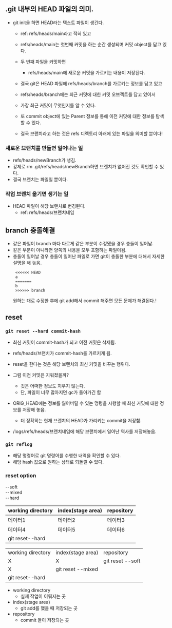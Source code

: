 ## .git 내부의 HEAD 파일의 의미.

- git init을 하면 HEAD라는 텍스트 파일이 생긴다.

  - ref: refs/heads/main라고 적혀 있고
  - refs/heads/main는 첫번째 커밋을 하는 순간 생성되며 커밋 object를 담고 있다.

  - 두 번째 파일을 커밋하면
    - refs/heads/main에 새로운 커밋을 가르키는 내용이 저장된다.
  - 결국 git은 HEAD 파일에 refs/heads/branch를 가르키는 정보를 담고 있고
  - refs/heads/branch에는 최근 커밋에 대한 커밋 오브젝트를 담고 있어서
  - 가장 최근 커밋이 무엇인지를 알 수 있다.
  - 또 commit object에 있는 Parent 정보를 통해 이전 커밋에 대한 정보를 탐색할 수 있다.
  - 결국 브랜치라고 하는 것은 refs 디렉토리 아래에 있는 파일을 의미할 뿐이다!

### 새로운 브랜치를 만들면 일어나는 일

- refs/heads/newBranch가 생김.
- 강제로 rm .git/refs/heads/newBranch하면 브랜치가 없어진 것도 확인할 수 있다.
- 결국 브랜치는 파일일 뿐이다.

### 작업 브랜치 옮기면 생기는 일

- HEAD 파일이 해당 브랜치로 변경된다.
  - ref: refs/heads/브랜치네임

## branch 충돌해결

- 같은 파일이 branch 마다 다르게 같은 부분이 수정됐을 경우 충돌이 일어남.
- 같은 부분이 아니라면 양쪽의 내용을 모두 포함하는 파일이됨.
- 충돌이 일어날 경우 충돌이 일어난 파일로 가면 git이 충돌한 부분에 대해서 자세한 설명을 해 놓음.
  ```text
   <<<<<< HEAD
   a
   =======
   b
   >>>>>> branch
  ```
  원하는 대로 수정한 후에 git add해서 commit 해주면 모든 문제가 해결된다.!

## reset

### `git reset --hard commit-hash`

- 최신 커밋이 commit-hash가 되고 이전 커밋은 삭제됨.
- refs/heads/브랜치가 commit-hash를 가르키게 됨.
- reset을 한다는 것은 해당 브랜치의 최신 커밋을 바꾸는 행위다.
- 그럼 이전 커밋은 지워졌을까?

  - 깃은 어떠한 정보도 지우지 않는다.
  - 단, 파일이 너무 많아지면 gc가 돌아가긴 함

- ORIG_HEAD에는 정보를 잃어버릴 수 있는 명령을 시행할 때 최신 커밋에 대한 정보를 저장해 놓음.
  - 더 정확히는 현재 브랜치의 HEAD가 가리키는 commit을 저장함.
- /logs/refs/heads/브랜치네임에 해당 브랜치에서 일어난 역사를 저장해놓음.

### `git reflog`

- 해당 명령어로 git 명령어를 수행한 내역을 확인할 수 있다.
- 해당 hash 값으로 원하는 상태로 되돌릴 수 있다.

### reset option

--soft<br>
--mixed<br>
--hard<br>

| working directory | index(stage area) | repository |
| ----------------- | ----------------- | ---------- |
| 데이터1           | 데이터2           | 데이터3    |
| 데이터4           | 데이터5           | 데이터6    |
| git reset--hard   |

<table>
  <tr>
    <td> working directory </td> 
    <td> index(stage area) </td>
    <td> repository </td>
  </tr>
  <tr>
    <td> X </td> 
    <td> X </td>
    <td> git reset --soft </td>
  </tr>
  <tr>
    <td>X</td>
    <td colspan="2">git reset --mixed</td>    
  </tr>
  <tr>
    <td colspan="3">git reset--hard</td>
  </tr>
</table>

- working directory
  - 실제 작업이 이뤄지는 곳
- index(stage area)
  - git add를 했을 때 저장되는 곳
- repository
  - commit 들이 저장되는 곳
